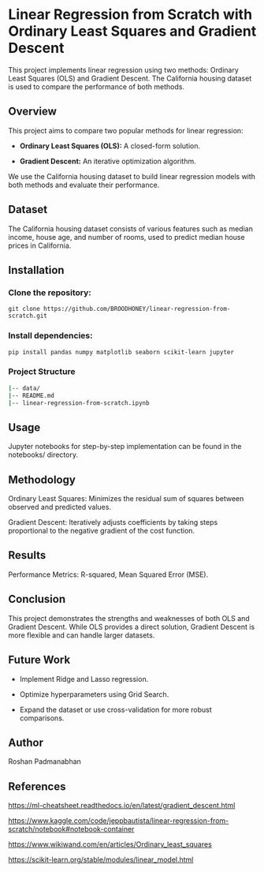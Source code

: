 # Linear Regression from Scratch with Ordinary Least Squares and Gradient Descent

This project implements linear regression using two methods: Ordinary Least Squares (OLS) and Gradient Descent. The California housing dataset is used to compare the performance of both methods.

## Overview

This project aims to compare two popular methods for linear regression:

* **Ordinary Least Squares (OLS):** A closed-form solution.

* **Gradient Descent:** An iterative optimization algorithm.

We use the California housing dataset to build linear regression models with both methods and evaluate their performance.

## Dataset

The <a src = "https://www.kaggle.com/datasets/camnugent/california-housing-prices">California housing dataset</a> consists of various features such as median income, house age, and number of rooms, used to predict median house prices in California.

## Installation

### Clone the repository:

```
git clone https://github.com/BROODHONEY/linear-regression-from-scratch.git
```

### Install dependencies:

```
pip install pandas numpy matplotlib seaborn scikit-learn jupyter
```

### Project Structure

```bash
|-- data/
|-- README.md
|-- linear-regression-from-scratch.ipynb
```

## Usage

Jupyter notebooks for step-by-step implementation can be found in the notebooks/ directory.

## Methodology

Ordinary Least Squares: Minimizes the residual sum of squares between observed and predicted values.

Gradient Descent: Iteratively adjusts coefficients by taking steps proportional to the negative gradient of the cost function.

## Results

Performance Metrics: R-squared, Mean Squared Error (MSE).

## Conclusion

This project demonstrates the strengths and weaknesses of both OLS and Gradient Descent. While OLS provides a direct solution, Gradient Descent is more flexible and can handle larger datasets.

## Future Work

* Implement Ridge and Lasso regression.

* Optimize hyperparameters using Grid Search.

* Expand the dataset or use cross-validation for more robust comparisons.

## Author

Roshan Padmanabhan

## References

https://ml-cheatsheet.readthedocs.io/en/latest/gradient_descent.html

https://www.kaggle.com/code/jeppbautista/linear-regression-from-scratch/notebook#notebook-container

https://www.wikiwand.com/en/articles/Ordinary_least_squares

https://scikit-learn.org/stable/modules/linear_model.html


